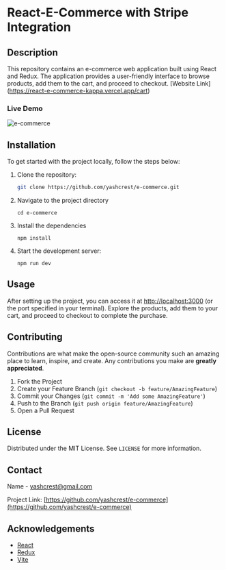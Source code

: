 # React-E-Commerce with Stripe Integration

## Description

This repository contains an e-commerce web application built using React and Redux. The application provides a user-friendly interface to browse products, add them to the cart, and proceed to checkout. [Website Link] (https://react-e-commerce-kappa.vercel.app/cart)


### Live Demo
![e-commerce](https://github.com/yashcrest/React-E-Commerce/assets/79971012/8368b03b-ce96-4893-a43f-dd790155a08c)


## Installation

To get started with the project locally, follow the steps below:

1. Clone the repository:
   ````sh
   git clone https://github.com/yashcrest/e-commerce.git
   ````
2. Navigate to the project directory
   ```
   cd e-commerce
   ```
3. Install the dependencies
   ```
   npm install
   ```
4. Start the development server:
   ```
   npm run dev
   ```

## Usage

After setting up the project, you can access it at [http://localhost:3000](http://localhost:3000) (or the port specified in your terminal). Explore the products, add them to your cart, and proceed to checkout to complete the purchase.

## Contributing

Contributions are what make the open-source community such an amazing place to learn, inspire, and create. Any contributions you make are **greatly appreciated**.

1. Fork the Project
2. Create your Feature Branch (`git checkout -b feature/AmazingFeature`)
3. Commit your Changes (`git commit -m 'Add some AmazingFeature'`)
4. Push to the Branch (`git push origin feature/AmazingFeature`)
5. Open a Pull Request

## License

Distributed under the MIT License. See `LICENSE` for more information.

## Contact

Name - [yashcrest@gmail.com](mailto:yashcrest@gmail.com)

Project Link: [https://github.com/yashcrest/e-commerce](https://github.com/yashcrest/e-commerce)

## Acknowledgements

- [React](https://reactjs.org/)
- [Redux](https://redux.js.org/)
- [Vite](https://vitejs.dev/)
